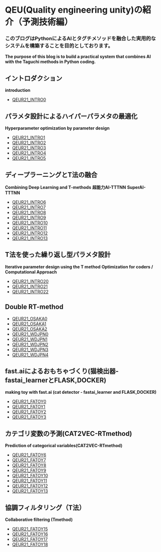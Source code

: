 # QEU(Quality engineering unity)の紹介（予測技術編）

### このブログはPythonによるAIとタグチメソッドを融合した実用的なシステムを構築することを目的としております。
__The purpose of this blog is to build a practical system that combines AI with the Taguchi methods in Python coding.__

## イントロダクション
__introduction__
- [QEUR21_INTRO0](https://yaber1965.github.io/2022-04-02-QEUR21_INTRO0.html)

## パラメタ設計によるハイパーパラメタの最適化
__Hyperparameter optimization by parameter design__
- [QEUR21_INTRO1](https://yaber1965.github.io/2022-04-03-QEUR21_INTRO1.html)
- [QEUR21_INTRO2](https://yaber1965.github.io/2022-04-03-QEUR21_INTRO2.html)
- [QEUR21_INTRO3](https://yaber1965.github.io/2022-04-03-QEUR21_INTRO3.html)
- [QEUR21_INTRO4](https://yaber1965.github.io/2022-04-03-QEUR21_INTRO4.html)
- [QEUR21_INTRO5](https://yaber1965.github.io/2022-04-03-QEUR21_INTRO5.html)

## ディープラーニングとT法の融合
__Combining Deep Learning and T-methods__
**超能力AI-TTTNN**
__SuperAI-TTTNN__
- [QEUR21_INTRO6](https://yaber1965.github.io/2022-04-04-QEUR21_INTRO6.html)
- [QEUR21_INTRO7](https://yaber1965.github.io/2022-04-04-QEUR21_INTRO7.html)
- [QEUR21_INTRO8](https://yaber1965.github.io/2022-04-04-QEUR21_INTRO8.html)
- [QEUR21_INTRO9](https://yaber1965.github.io/2022-04-04-QEUR21_INTRO9.html)
- [QEUR21_INTRO10](https://yaber1965.github.io/2022-04-04-QEUR21_INTRO10.html)
- [QEUR21_INTRO11](https://yaber1965.github.io/2022-04-04-QEUR21_INTRO11.html)
- [QEUR21_INTRO12](https://yaber1965.github.io/2022-04-04-QEUR21_INTRO12.html)
- [QEUR21_INTRO13](https://yaber1965.github.io/2022-04-04-QEUR21_INTRO13.html)

## T法を使った繰り返し型パラメタ設計
__Iterative parameter design using the T method__
**Optimization for coders / Computational Approach**
- [QEUR21_INTRO20](https://yaber1965.github.io/2022-04-05-QEUR21_INTRO20.html)
- [QEUR21_INTRO21](https://yaber1965.github.io/2022-04-05-QEUR21_INTRO21.html)
- [QEUR21_INTRO22](https://yaber1965.github.io/2022-04-05-QEUR21_INTRO22.html)

## Double RT-method
- [QEUR21_OSAKA0](https://yaber1965.github.io/2022-04-05-QEUR21_INTRO30.html)
- [QEUR21_OSAKA1](https://yaber1965.github.io/2022-04-05-QEUR21_INTRO31.html)
- [QEUR21_OSAKA2](https://yaber1965.github.io/2022-04-05-QEUR21_INTRO32.html)
- [QEUR21_WDJPN0](https://yaber1965.github.io/2022-04-06-QEUR21_INTRO34)
- [QEUR21_WDJPN1](https://yaber1965.github.io/2022-04-06-QEUR21_INTRO35)
- [QEUR21_WDJPN2](https://yaber1965.github.io/2022-04-06-QEUR21_INTRO36)
- [QEUR21_WDJPN3](https://yaber1965.github.io/2022-04-06-QEUR21_INTRO37)
- [QEUR21_WDJPN4](https://yaber1965.github.io/2022-04-06-QEUR21_INTRO38)

## fast.aiによるおもちゃづくり(猫検出器-fastai_learnerとFLASK,DOCKER)
__making toy with fast.ai (cat detector - fastai_learner and FLASK,DOCKER)__
- [QEUR21_FATOY0](https://yaber1965.github.io/2022-04-06-QEUR21_INTRO40)
- [QEUR21_FATOY1](https://yaber1965.github.io/2022-04-06-QEUR21_INTRO41)
- [QEUR21_FATOY2](https://yaber1965.github.io/2022-04-06-QEUR21_INTRO42)
- [QEUR21_FATOY3](https://yaber1965.github.io/2022-04-06-QEUR21_INTRO43)

## カテゴリ変数の予測(CAT2VEC-RTmethod)
__Prediction of categorical variables(CAT2VEC-RTmethod)__
- [QEUR21_FATOY6](https://yaber1965.github.io/2022-04-07-QEUR21_INTRO50)
- [QEUR21_FATOY7](https://yaber1965.github.io/2022-04-07-QEUR21_INTRO51)
- [QEUR21_FATOY8](https://yaber1965.github.io/2022-04-07-QEUR21_INTRO52)
- [QEUR21_FATOY9](https://yaber1965.github.io/2022-04-07-QEUR21_INTRO53)
- [QEUR21_FATOY10](https://yaber1965.github.io/2022-04-07-QEUR21_INTRO54)
- [QEUR21_FATOY11](https://yaber1965.github.io/2022-04-07-QEUR21_INTRO55)
- [QEUR21_FATOY12](https://yaber1965.github.io/2022-04-07-QEUR21_INTRO56)
- [QEUR21_FATOY13](https://yaber1965.github.io/2022-04-07-QEUR21_INTRO57)

## 協調フィルタリング（T法）
__Collaborative filtering (Tmethod)__
- [QEUR21_FATOY15](https://yaber1965.github.io/2022-04-08-QEUR21_INTRO60)
- [QEUR21_FATOY16](https://yaber1965.github.io/2022-04-08-QEUR21_INTRO61)
- [QEUR21_FATOY17](https://yaber1965.github.io/2022-04-08-QEUR21_INTRO62)
- [QEUR21_FATOY18](https://yaber1965.github.io/2022-04-08-QEUR21_INTRO63)

